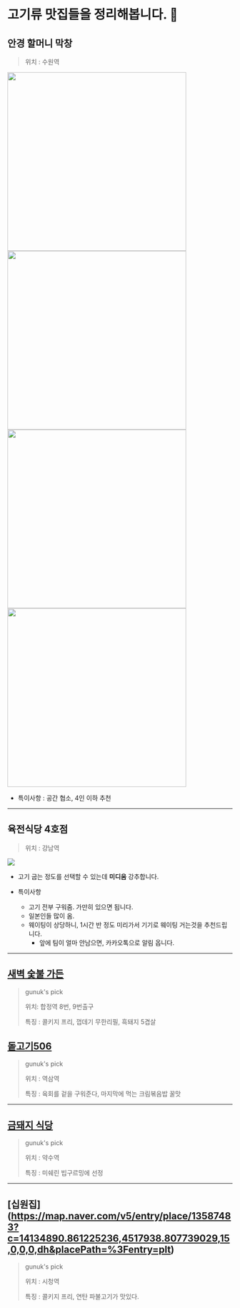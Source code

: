 # 고기류 맛집들을 정리해봅니다. :meat_on_bone:

## 안경 할머니 막창
> 위치 : 수원역

<img src = "https://img1.daumcdn.net/thumb/R1280x0/?scode=mtistory2&fname=https%3A%2F%2Fblog.kakaocdn.net%2Fdn%2FHEqRB%2FbtqH7bUsaHD%2F1sTEzQAltqjOWJpWGmKsQk%2Fimg.jpg" width="400px">

<img src = "https://img1.daumcdn.net/thumb/R1280x0/?scode=mtistory2&fname=https%3A%2F%2Fblog.kakaocdn.net%2Fdn%2FbpjySF%2FbtqH7aVwohR%2FzM7oDksuvA1ae77A3dOM2k%2Fimg.jpg" width="400px">

<img src = "https://img1.daumcdn.net/thumb/R1280x0/?scode=mtistory2&fname=https%3A%2F%2Fblog.kakaocdn.net%2Fdn%2FbzFG3Z%2FbtqImdbBz9L%2FhOROfJhOKzDKcXCAYO2dnK%2Fimg.jpg" width="400px">

<img src = "https://img1.daumcdn.net/thumb/R1280x0/?scode=mtistory2&fname=https%3A%2F%2Fblog.kakaocdn.net%2Fdn%2FbgtrIV%2FbtqIl73oAiz%2F31wA9W6kiPktbdddf4Bv90%2Fimg.jpg" width="400px">

* 특이사항 : 공간 협소, 4인 이하 추천


---

## 육전식당 4호점
> 위치 : 강남역

![](https://t1.daumcdn.net/cfile/tistory/996585485B90C65533)
* 고기 굽는 정도를 선택할 수 있는데 **미디움** 강추합니다.

* 특이사항
  * 고기 전부 구워줌. 가만히 있으면 됩니다.
  * 일본인들 많이 옴.
  * 웨이팅이 상당하니, 1시간 반 정도 미리가서 기기로 웨이팅 거는것을 추천드립니다.
    * 앞에 팀이 얼마 안남으면, 카카오톡으로 알림 옵니다.

---

## [새벽 숯불 가든](https://map.naver.com/v5/entry/place/38016085?c=14127621.1181825,4516103.1575639,15,0,0,0,dh&placePath=%3Fentry=plt)

> gunuk's pick
>
> 위치: 합정역 8번, 9번출구
>
> 특징 : 콜키지 프리, 껍데기 무한리필, 흑돼지 5겹살

## [돝고기506](https://map.naver.com/v5/entry/place/1087970189?placePath=%2Freview%2Fvisitor&c=14141122.5396708,4508873.3961288,15,0,0,0,dh)

> gunuk's pick
>
> 위치 : 역삼역
>
> 특징 : 육회를 겉을 구워준다, 마지막에 먹는 크림볶음밥 꿀맛

---

## [금돼지 식당](https://map.naver.com/v5/entry/place/37869877?c=14138877.512753163,4517045.51345188,15,0,0,0,dh&placePath=%3Fentry=plt)

> gunuk's pick
> 
> 위치 : 약수역
>
> 특징 : 미쉐린 빕구르밍에 선정

---

## [십원집] (https://map.naver.com/v5/entry/place/13587483?c=14134890.861225236,4517938.807739029,15,0,0,0,dh&placePath=%3Fentry=plt)

>gunuk's pick
>
> 위치 : 시청역
>
> 특징 : 콜키지 프리, 연탄 파불고기가 맛있다.
